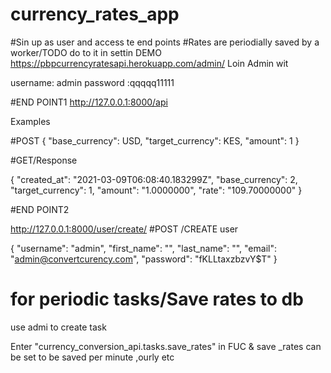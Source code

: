 # currency_rates_app

#Sin up as user and access te end points 
#Rates are periodially saved by a worker/TODO do to it in settin
DEMO
https://pbpcurrencyratesapi.herokuapp.com/admin/
Loin Admin wit 

username: admin
password :qqqqq11111

#END POINT1
http://127.0.0.1:8000/api 

Examples

#POST
{
    "base_currency": USD,
    "target_currency": KES,
    "amount": 1
}

#GET/Response

{
    "created_at": "2021-03-09T06:08:40.183299Z",
    "base_currency": 2,
    "target_currency": 1,
    "amount": "1.0000000",
    "rate": "109.70000000"
}




#END POINT2



http://127.0.0.1:8000/user/create/
#POST /CREATE user

{
    "username": "admin",
    "first_name": "",
    "last_name": "",
    "email": "admin@convertcurency.com",
    "password": "fKLLtaxzbzvY$T"
}


# for periodic tasks/Save rates to db

use admi to create task

Enter "currency_conversion_api.tasks.save_rates" in FUC & save
_rates can be set to be saved per minute ,ourly etc